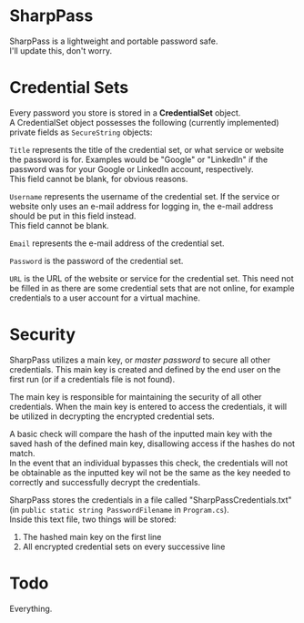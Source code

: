 # SharpPass
SharpPass is a lightweight and portable password safe.  
I'll update this, don't worry.

# Credential Sets
Every password you store is stored in a **CredentialSet** object.  
A CredentialSet object possesses the following (currently implemented) private fields as `SecureString` objects:  

`Title` represents the title of the credential set, or what service or website the password is for.
Examples would be "Google" or "LinkedIn" if the password was for your Google or LinkedIn account, respectively.  
This field cannot be blank, for obvious reasons.

`Username` represents the username of the credential set.
If the service or website only uses an e-mail address for logging in, the e-mail address should be put in this field instead.  
This field cannot be blank.

`Email` represents the e-mail address of the credential set.

`Password` is the password of the credential set.

`URL` is the URL of the website or service for the credential set.
This need not be filled in as there are some credential sets that are not online,
for example credentials to a user account for a virtual machine.

# Security
SharpPass utilizes a main key, or *master password* to secure all other credentials.
This main key is created and defined by the end user on the first run (or if a credentials file is not found).  

The main key is responsible for maintaining the security of all other credentials.
When the main key is entered to access the credentials, it will be utilized in decrypting the encrypted credential sets.

A basic check will compare the hash of the inputted main key with the saved hash of the defined main key,
disallowing access if the hashes do not match.  
In the event that an individual bypasses this check, the credentials will not be obtainable
as the inputted key wil not be the same as the key needed to correctly and successfully decrypt the credentials.  

SharpPass stores the credentials in a file called "SharpPassCredentials.txt"
(in `public static string PasswordFilename` in `Program.cs`).  
Inside this text file, two things will be stored:  
1. The hashed main key on the first line
2. All encrypted credential sets on every successive line

# Todo
Everything.
